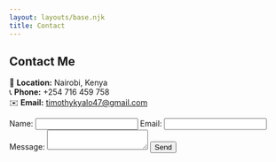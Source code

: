 ```yaml
---
layout: layouts/base.njk
title: Contact
---
```

## Contact Me

📍 **Location:** Nairobi, Kenya  
📞 **Phone:** +254 716 459 758  
✉️ **Email:** [timothykyalo47@gmail.com](mailto:timothykyalo47@gmail.com)

<form name="contact" method="POST" data-netlify="true">
  <label>Name: <input type="text" name="name" required></label>
  <label>Email: <input type="email" name="email" required></label>
  <label>Message: <textarea name="message" required></textarea></label>
  <button type="submit">Send</button>
</form>

